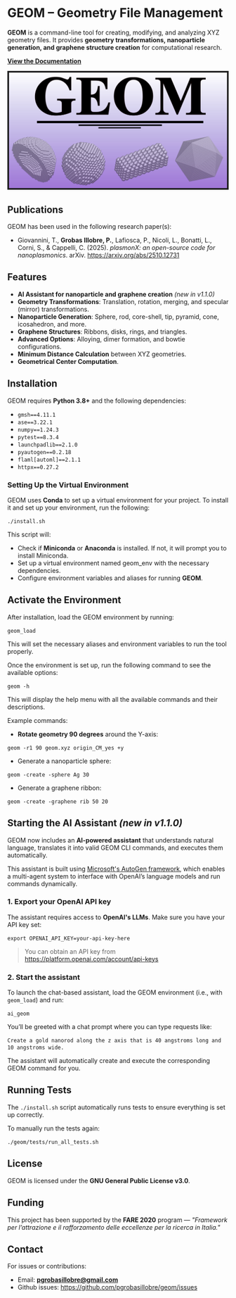# GEOM – Geometry File Management

**GEOM** is a command-line tool for creating, modifying, and analyzing XYZ geometry files. It provides **geometry transformations, nanoparticle generation, and graphene structure creation** for computational research.

**[View the Documentation](https://geom-grobas.readthedocs.io/en/branch-v1.1.0)**

<p align="center">
  <img src="https://raw.githubusercontent.com/pgrobasillobre/geom/master/docs/_static/geom-logo.png" width="600">
</p>


## Publications

GEOM has been used in the following research paper(s):

- Giovannini, T., **Grobas Illobre, P.**, Lafiosca, P., Nicoli, L., Bonatti, L., Corni, S., & Cappelli, C. (2025). *plasmonX: an open-source code for nanoplasmonics*. arXiv. https://arxiv.org/abs/2510.12731


## Features

- **AI Assistant for nanoparticle and graphene creation** *(new in v1.1.0)*
- **Geometry Transformations**: Translation, rotation, merging, and specular (mirror) transformations.
- **Nanoparticle Generation**: Sphere, rod, core-shell, tip, pyramid, cone, icosahedron, and more.
- **Graphene Structures**: Ribbons, disks, rings, and triangles.
- **Advanced Options**: Alloying, dimer formation, and bowtie configurations.
- **Minimum Distance Calculation** between XYZ geometries.
- **Geometrical Center Computation**.

## Installation

GEOM requires **Python 3.8+** and the following dependencies:

- `gmsh==4.11.1`
- `ase==3.22.1`
- `numpy==1.24.3`
- `pytest==8.3.4`
- `launchpadlib==2.1.0`
- `pyautogen==0.2.18`
- `flaml[automl]==2.1.1`
- `httpx==0.27.2`

### Setting Up the Virtual Environment
GEOM uses **Conda** to set up a virtual environment for your project. To install it and set up your environment, run the following:
```
./install.sh
```

This script will:

 - Check if **Miniconda** or **Anaconda** is installed. If not, it will prompt you to install Miniconda.
 - Set up a virtual environment named geom_env with the necessary dependencies.
 - Configure environment variables and aliases for running **GEOM**.

## Activate the Environment

After installation, load the GEOM environment by running:

```
geom_load
```

This will set the necessary aliases and environment variables to run the tool properly.

Once the environment is set up, run the following command to see the available options:

```
geom -h
```

This will display the help menu with all the available commands and their descriptions.

Example commands:

- **Rotate geometry 90 degrees** around the Y-axis:

```
geom -r1 90 geom.xyz origin_CM_yes +y
```

- Generate a nanoparticle sphere:

```
geom -create -sphere Ag 30
```

- Generate a graphene ribbon: 

```
geom -create -graphene rib 50 20
```

## Starting the AI Assistant *(new in v1.1.0)*

GEOM now includes an **AI-powered assistant** that understands natural language, translates it into valid GEOM CLI commands, and executes them automatically.

This assistant is built using [Microsoft's AutoGen framework](https://github.com/microsoft/autogen), which enables a multi-agent system to interface with OpenAI’s language models and run commands dynamically.

### 1. Export your OpenAI API key

The assistant requires access to **OpenAI's LLMs**. Make sure you have your API key set:

```
export OPENAI_API_KEY=your-api-key-here
```

> You can obtain an API key from https://platform.openai.com/account/api-keys

### 2. Start the assistant

To launch the chat-based assistant, load the GEOM environment (i.e., with `geom_load`) and run:

```
ai_geom
```

You’ll be greeted with a chat prompt where you can type requests like:


```
Create a gold nanorod along the z axis that is 40 angstroms long and 10 angstroms wide.
```

The assistant will automatically create and execute the corresponding GEOM command for you.


## Running Tests

The `./install.sh` script automatically runs tests to ensure everything is set up correctly.


To manually run the tests again:

```
./geom/tests/run_all_tests.sh
```

## License

GEOM is licensed under the **GNU General Public License v3.0**.

## Funding

This project has been supported by the **FARE 2020** program — *"Framework per l’attrazione e il rafforzamento delle eccellenze per la ricerca in Italia."*

## Contact

For issues or contributions:

- Email: **pgrobasillobre@gmail.com**
- Github issues: https://github.com/pgrobasillobre/geom/issues
